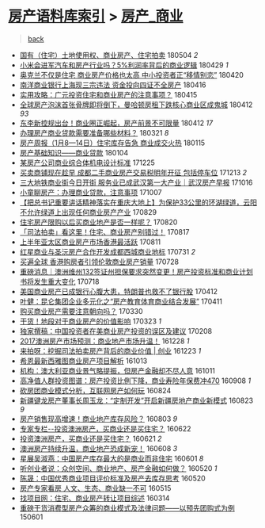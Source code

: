 [房产语料库索引](../../README.md)  > [房产_商业](房产_商业.md)
====
> [back](../README.md)

- [国有（住宅）土地使用权、商业房产、住宅拍卖](http://jkwz.applinzi.com/ittc/7099202122568696843.html#%E5%9B%BD%E6%9C%89%EF%BC%88%E4%BD%8F%E5%AE%85%EF%BC%89%E5%9C%9F%E5%9C%B0%E4%BD%BF%E7%94%A8%E6%9D%83%E3%80%81%E5%95%86%E4%B8%9A%E6%88%BF%E4%BA%A7%E3%80%81%E4%BD%8F%E5%AE%85%E6%8B%8D%E5%8D%96) 180504 *2* 
- [小米会进军汽车和房产行业吗？5%利润率背后的商业逻辑](http://jkwz.applinzi.com/ittc/7097447751405274129.html#%E5%B0%8F%E7%B1%B3%E4%BC%9A%E8%BF%9B%E5%86%9B%E6%B1%BD%E8%BD%A6%E5%92%8C%E6%88%BF%E4%BA%A7%E8%A1%8C%E4%B8%9A%E5%90%97%EF%BC%9F5%25%E5%88%A9%E6%B6%A6%E7%8E%87%E8%83%8C%E5%90%8E%E7%9A%84%E5%95%86%E4%B8%9A%E9%80%BB%E8%BE%91) 180429 *1* 
- [奥克兰不仅是住宅 商业房产价格也太高 中小投资者正“移情别恋”](http://jkwz.applinzi.com/ittc/7093982704599303184.html#%E5%A5%A5%E5%85%8B%E5%85%B0%E4%B8%8D%E4%BB%85%E6%98%AF%E4%BD%8F%E5%AE%85+%E5%95%86%E4%B8%9A%E6%88%BF%E4%BA%A7%E4%BB%B7%E6%A0%BC%E4%B9%9F%E5%A4%AA%E9%AB%98+%E4%B8%AD%E5%B0%8F%E6%8A%95%E8%B5%84%E8%80%85%E6%AD%A3%E2%80%9C%E7%A7%BB%E6%83%85%E5%88%AB%E6%81%8B%E2%80%9D) 180420  
- [南洋商业银行上海现三宗违法 资金投向四证不全房产](http://jkwz.applinzi.com/ittc/7092665238031959056.html#%E5%8D%97%E6%B4%8B%E5%95%86%E4%B8%9A%E9%93%B6%E8%A1%8C%E4%B8%8A%E6%B5%B7%E7%8E%B0%E4%B8%89%E5%AE%97%E8%BF%9D%E6%B3%95+%E8%B5%84%E9%87%91%E6%8A%95%E5%90%91%E5%9B%9B%E8%AF%81%E4%B8%8D%E5%85%A8%E6%88%BF%E4%BA%A7) 180416  
- [实用攻略：广元投资住宅和商业房产的注意事项？](http://jkwz.applinzi.com/ittc/7092223097711363083.html#%E5%AE%9E%E7%94%A8%E6%94%BB%E7%95%A5%EF%BC%9A%E5%B9%BF%E5%85%83%E6%8A%95%E8%B5%84%E4%BD%8F%E5%AE%85%E5%92%8C%E5%95%86%E4%B8%9A%E6%88%BF%E4%BA%A7%E7%9A%84%E6%B3%A8%E6%84%8F%E4%BA%8B%E9%A1%B9%EF%BC%9F) 180415  
- [全球房产泡沫首张骨牌即将倒下，曼哈顿房租下跌核心商业区成鬼城](http://jkwz.applinzi.com/ittc/7091171215744189450.html#%E5%85%A8%E7%90%83%E6%88%BF%E4%BA%A7%E6%B3%A1%E6%B2%AB%E9%A6%96%E5%BC%A0%E9%AA%A8%E7%89%8C%E5%8D%B3%E5%B0%86%E5%80%92%E4%B8%8B%EF%BC%8C%E6%9B%BC%E5%93%88%E9%A1%BF%E6%88%BF%E7%A7%9F%E4%B8%8B%E8%B7%8C%E6%A0%B8%E5%BF%83%E5%95%86%E4%B8%9A%E5%8C%BA%E6%88%90%E9%AC%BC%E5%9F%8E) 180412 *93* 
- [东李新控规出台！商业圈正崛起，房产前景不可限量](http://jkwz.applinzi.com/ittc/7091029712556262406.html#%E4%B8%9C%E6%9D%8E%E6%96%B0%E6%8E%A7%E8%A7%84%E5%87%BA%E5%8F%B0%EF%BC%81%E5%95%86%E4%B8%9A%E5%9C%88%E6%AD%A3%E5%B4%9B%E8%B5%B7%EF%BC%8C%E6%88%BF%E4%BA%A7%E5%89%8D%E6%99%AF%E4%B8%8D%E5%8F%AF%E9%99%90%E9%87%8F) 180412 *17* 
- [办理房产商业贷款需要准备哪些材料？](http://jkwz.applinzi.com/ittc/7082544323654845451.html#%E5%8A%9E%E7%90%86%E6%88%BF%E4%BA%A7%E5%95%86%E4%B8%9A%E8%B4%B7%E6%AC%BE%E9%9C%80%E8%A6%81%E5%87%86%E5%A4%87%E5%93%AA%E4%BA%9B%E6%9D%90%E6%96%99%EF%BC%9F) 180321 *8* 
- [房产周报（1月8—14日）住宅库存告急 商业成交火热](http://jkwz.applinzi.com/ittc/7058747986320819207.html#%E6%88%BF%E4%BA%A7%E5%91%A8%E6%8A%A5%EF%BC%881%E6%9C%888%E2%80%9414%E6%97%A5%EF%BC%89%E4%BD%8F%E5%AE%85%E5%BA%93%E5%AD%98%E5%91%8A%E6%80%A5+%E5%95%86%E4%B8%9A%E6%88%90%E4%BA%A4%E7%81%AB%E7%83%AD) 180115  
- [房产基础知识——商业贷款](http://jkwz.applinzi.com/ittc/7052187087258780689.html#%E6%88%BF%E4%BA%A7%E5%9F%BA%E7%A1%80%E7%9F%A5%E8%AF%86%E2%80%94%E2%80%94%E5%95%86%E4%B8%9A%E8%B4%B7%E6%AC%BE) 180104  
- [某房产公司商业综合体机电设计标准](http://jkwz.applinzi.com/ittc/7050950227647792144.html#%E6%9F%90%E6%88%BF%E4%BA%A7%E5%85%AC%E5%8F%B8%E5%95%86%E4%B8%9A%E7%BB%BC%E5%90%88%E4%BD%93%E6%9C%BA%E7%94%B5%E8%AE%BE%E8%AE%A1%E6%A0%87%E5%87%86) 171225  
- [买卖商铺现在趁早 成都二手商业房产交易税明年开征 包括停车位](http://jkwz.applinzi.com/ittc/7046597807044035601.html#%E4%B9%B0%E5%8D%96%E5%95%86%E9%93%BA%E7%8E%B0%E5%9C%A8%E8%B6%81%E6%97%A9+%E6%88%90%E9%83%BD%E4%BA%8C%E6%89%8B%E5%95%86%E4%B8%9A%E6%88%BF%E4%BA%A7%E4%BA%A4%E6%98%93%E7%A8%8E%E6%98%8E%E5%B9%B4%E5%BC%80%E5%BE%81+%E5%8C%85%E6%8B%AC%E5%81%9C%E8%BD%A6%E4%BD%8D) 171213 *2* 
- [三大地铁商业街今日开街 服务业已成武汉第一大产业｜武汉房产早报](http://jkwz.applinzi.com/ittc/7024952549445207057.html#%E4%B8%89%E5%A4%A7%E5%9C%B0%E9%93%81%E5%95%86%E4%B8%9A%E8%A1%97%E4%BB%8A%E6%97%A5%E5%BC%80%E8%A1%97+%E6%9C%8D%E5%8A%A1%E4%B8%9A%E5%B7%B2%E6%88%90%E6%AD%A6%E6%B1%89%E7%AC%AC%E4%B8%80%E5%A4%A7%E4%BA%A7%E4%B8%9A%EF%BD%9C%E6%AD%A6%E6%B1%89%E6%88%BF%E4%BA%A7%E6%97%A9%E6%8A%A5) 171016  
- [小童聊房产：办理商业贷款，注意事项](http://jkwz.applinzi.com/ittc/7021607101628154896.html#%E5%B0%8F%E7%AB%A5%E8%81%8A%E6%88%BF%E4%BA%A7%EF%BC%9A%E5%8A%9E%E7%90%86%E5%95%86%E4%B8%9A%E8%B4%B7%E6%AC%BE%EF%BC%8C%E6%B3%A8%E6%84%8F%E4%BA%8B%E9%A1%B9) 171007  
- [【把总书记重要讲话精神落实在重庆大地上】为保护33公里的环湖绿道，云阳不允许绿道上出现任何商业房产产业](http://jkwz.applinzi.com/ittc/7007151870517445649.html#%E3%80%90%E6%8A%8A%E6%80%BB%E4%B9%A6%E8%AE%B0%E9%87%8D%E8%A6%81%E8%AE%B2%E8%AF%9D%E7%B2%BE%E7%A5%9E%E8%90%BD%E5%AE%9E%E5%9C%A8%E9%87%8D%E5%BA%86%E5%A4%A7%E5%9C%B0%E4%B8%8A%E3%80%91%E4%B8%BA%E4%BF%9D%E6%8A%A433%E5%85%AC%E9%87%8C%E7%9A%84%E7%8E%AF%E6%B9%96%E7%BB%BF%E9%81%93%EF%BC%8C%E4%BA%91%E9%98%B3%E4%B8%8D%E5%85%81%E8%AE%B8%E7%BB%BF%E9%81%93%E4%B8%8A%E5%87%BA%E7%8E%B0%E4%BB%BB%E4%BD%95%E5%95%86%E4%B8%9A%E6%88%BF%E4%BA%A7%E4%BA%A7%E4%B8%9A) 170829  
- [住宅房产限购以后买商业地产是否一样呢？](http://jkwz.applinzi.com/ittc/7003832455960986641.html#%E4%BD%8F%E5%AE%85%E6%88%BF%E4%BA%A7%E9%99%90%E8%B4%AD%E4%BB%A5%E5%90%8E%E4%B9%B0%E5%95%86%E4%B8%9A%E5%9C%B0%E4%BA%A7%E6%98%AF%E5%90%A6%E4%B8%80%E6%A0%B7%E5%91%A2%EF%BC%9F) 170820  
- [「司法拍卖」看这里！住宅、商业房产别错过！](http://jkwz.applinzi.com/ittc/7002831565829440529.html#%E3%80%8C%E5%8F%B8%E6%B3%95%E6%8B%8D%E5%8D%96%E3%80%8D%E7%9C%8B%E8%BF%99%E9%87%8C%EF%BC%81%E4%BD%8F%E5%AE%85%E3%80%81%E5%95%86%E4%B8%9A%E6%88%BF%E4%BA%A7%E5%88%AB%E9%94%99%E8%BF%87%EF%BC%81) 170817  
- [上半年亚太区商业房产市场香港最活跃](http://jkwz.applinzi.com/ittc/7000487705329550352.html#%E4%B8%8A%E5%8D%8A%E5%B9%B4%E4%BA%9A%E5%A4%AA%E5%8C%BA%E5%95%86%E4%B8%9A%E6%88%BF%E4%BA%A7%E5%B8%82%E5%9C%BA%E9%A6%99%E6%B8%AF%E6%9C%80%E6%B4%BB%E8%B7%83) 170811  
- [红星商业与圣沅房产合作开发成都西城商业地标](http://jkwz.applinzi.com/ittc/6996582621600285713.html#%E7%BA%A2%E6%98%9F%E5%95%86%E4%B8%9A%E4%B8%8E%E5%9C%A3%E6%B2%85%E6%88%BF%E4%BA%A7%E5%90%88%E4%BD%9C%E5%BC%80%E5%8F%91%E6%88%90%E9%83%BD%E8%A5%BF%E5%9F%8E%E5%95%86%E4%B8%9A%E5%9C%B0%E6%A0%87) 170731 *2* 
- [买遍全球 香港购房者引领伦敦商业房产销量](http://jkwz.applinzi.com/ittc/6995377173505246224.html#%E4%B9%B0%E9%81%8D%E5%85%A8%E7%90%83+%E9%A6%99%E6%B8%AF%E8%B4%AD%E6%88%BF%E8%80%85%E5%BC%95%E9%A2%86%E4%BC%A6%E6%95%A6%E5%95%86%E4%B8%9A%E6%88%BF%E4%BA%A7%E9%94%80%E9%87%8F) 170728  
- [重磅消息｜澳洲维州132签证州担保要求突然变更！房产投资标准和商业计划书将发生重大变化](http://jkwz.applinzi.com/ittc/6991589137323656209.html#%E9%87%8D%E7%A3%85%E6%B6%88%E6%81%AF%EF%BD%9C%E6%BE%B3%E6%B4%B2%E7%BB%B4%E5%B7%9E132%E7%AD%BE%E8%AF%81%E5%B7%9E%E6%8B%85%E4%BF%9D%E8%A6%81%E6%B1%82%E7%AA%81%E7%84%B6%E5%8F%98%E6%9B%B4%EF%BC%81%E6%88%BF%E4%BA%A7%E6%8A%95%E8%B5%84%E6%A0%87%E5%87%86%E5%92%8C%E5%95%86%E4%B8%9A%E8%AE%A1%E5%88%92%E4%B9%A6%E5%B0%86%E5%8F%91%E7%94%9F%E9%87%8D%E5%A4%A7%E5%8F%98%E5%8C%96) 170718  
- [美国商业房产已成银行心腹大患，特朗普也救不了银行股](http://jkwz.applinzi.com/ittc/6955658230586934277.html#%E7%BE%8E%E5%9B%BD%E5%95%86%E4%B8%9A%E6%88%BF%E4%BA%A7%E5%B7%B2%E6%88%90%E9%93%B6%E8%A1%8C%E5%BF%83%E8%85%B9%E5%A4%A7%E6%82%A3%EF%BC%8C%E7%89%B9%E6%9C%97%E6%99%AE%E4%B9%9F%E6%95%91%E4%B8%8D%E4%BA%86%E9%93%B6%E8%A1%8C%E8%82%A1) 170412  
- [叶健：昆仑集团企业多元化之“房产教育体育商业结合发展”](http://jkwz.applinzi.com/ittc/6955326786975040517.html#%E5%8F%B6%E5%81%A5%EF%BC%9A%E6%98%86%E4%BB%91%E9%9B%86%E5%9B%A2%E4%BC%81%E4%B8%9A%E5%A4%9A%E5%85%83%E5%8C%96%E4%B9%8B%E2%80%9C%E6%88%BF%E4%BA%A7%E6%95%99%E8%82%B2%E4%BD%93%E8%82%B2%E5%95%86%E4%B8%9A%E7%BB%93%E5%90%88%E5%8F%91%E5%B1%95%E2%80%9D) 170411  
- [购买商业房产需要注意朝向吗？](http://jkwz.applinzi.com/ittc/6950897170445239300.html#%E8%B4%AD%E4%B9%B0%E5%95%86%E4%B8%9A%E6%88%BF%E4%BA%A7%E9%9C%80%E8%A6%81%E6%B3%A8%E6%84%8F%E6%9C%9D%E5%90%91%E5%90%97%EF%BC%9F) 170330  
- [干货！地段对于商业房产的价值影响](http://jkwz.applinzi.com/ittc/6948243636574749700.html#%E5%B9%B2%E8%B4%A7%EF%BC%81%E5%9C%B0%E6%AE%B5%E5%AF%B9%E4%BA%8E%E5%95%86%E4%B8%9A%E6%88%BF%E4%BA%A7%E7%9A%84%E4%BB%B7%E5%80%BC%E5%BD%B1%E5%93%8D) 170323 *1* 
- [独家撰稿：中国投资者在美商业房产投资的误区及建议](http://jkwz.applinzi.com/ittc/6932369250286306308.html#%E7%8B%AC%E5%AE%B6%E6%92%B0%E7%A8%BF%EF%BC%9A%E4%B8%AD%E5%9B%BD%E6%8A%95%E8%B5%84%E8%80%85%E5%9C%A8%E7%BE%8E%E5%95%86%E4%B8%9A%E6%88%BF%E4%BA%A7%E6%8A%95%E8%B5%84%E7%9A%84%E8%AF%AF%E5%8C%BA%E5%8F%8A%E5%BB%BA%E8%AE%AE) 170208  
- [2017澳洲房产市场预测：商业地产市场升温！](http://jkwz.applinzi.com/ittc/6916732113843127301.html#2017%E6%BE%B3%E6%B4%B2%E6%88%BF%E4%BA%A7%E5%B8%82%E5%9C%BA%E9%A2%84%E6%B5%8B%EF%BC%9A%E5%95%86%E4%B8%9A%E5%9C%B0%E4%BA%A7%E5%B8%82%E5%9C%BA%E5%8D%87%E6%B8%A9%EF%BC%81) 161228 *1* 
- [来拍呀：挖掘司法拍卖房产背后的商业价值 | 创业](http://jkwz.applinzi.com/ittc/6914815451405485060.html#%E6%9D%A5%E6%8B%8D%E5%91%80%EF%BC%9A%E6%8C%96%E6%8E%98%E5%8F%B8%E6%B3%95%E6%8B%8D%E5%8D%96%E6%88%BF%E4%BA%A7%E8%83%8C%E5%90%8E%E7%9A%84%E5%95%86%E4%B8%9A%E4%BB%B7%E5%80%BC+%7C+%E5%88%9B%E4%B8%9A) 161223 *1* 
- [希恩最新西雅图商业房产项目解析](http://jkwz.applinzi.com/ittc/6888437095328121861.html#%E5%B8%8C%E6%81%A9%E6%9C%80%E6%96%B0%E8%A5%BF%E9%9B%85%E5%9B%BE%E5%95%86%E4%B8%9A%E6%88%BF%E4%BA%A7%E9%A1%B9%E7%9B%AE%E8%A7%A3%E6%9E%90) 161013  
- [机构：澳大利亚商业景气略提振，但房产金融却不尽人意](http://jkwz.applinzi.com/ittc/6887764561867834372.html#%E6%9C%BA%E6%9E%84%EF%BC%9A%E6%BE%B3%E5%A4%A7%E5%88%A9%E4%BA%9A%E5%95%86%E4%B8%9A%E6%99%AF%E6%B0%94%E7%95%A5%E6%8F%90%E6%8C%AF%EF%BC%8C%E4%BD%86%E6%88%BF%E4%BA%A7%E9%87%91%E8%9E%8D%E5%8D%B4%E4%B8%8D%E5%B0%BD%E4%BA%BA%E6%84%8F) 161011  
- [高净值人群投资图谱：房产投资比例下降，商业寿险年保费冲470](http://jkwz.applinzi.com/ittc/6875460008304706565.html#%E9%AB%98%E5%87%80%E5%80%BC%E4%BA%BA%E7%BE%A4%E6%8A%95%E8%B5%84%E5%9B%BE%E8%B0%B1%EF%BC%9A%E6%88%BF%E4%BA%A7%E6%8A%95%E8%B5%84%E6%AF%94%E4%BE%8B%E4%B8%8B%E9%99%8D%EF%BC%8C%E5%95%86%E4%B8%9A%E5%AF%BF%E9%99%A9%E5%B9%B4%E4%BF%9D%E8%B4%B9%E5%86%B2470) 160908 *1* 
- [砍房团商业模式分析，互联网房产如何玩](http://jkwz.applinzi.com/ittc/6869924164907041797.html#%E7%A0%8D%E6%88%BF%E5%9B%A2%E5%95%86%E4%B8%9A%E6%A8%A1%E5%BC%8F%E5%88%86%E6%9E%90%EF%BC%8C%E4%BA%92%E8%81%94%E7%BD%91%E6%88%BF%E4%BA%A7%E5%A6%82%E4%BD%95%E7%8E%A9) 160824  
- [新疆键龙房产董事长周玉龙：“定制开发”开启新疆房地产商业新模式](http://jkwz.applinzi.com/ittc/6869596132610671620.html#%E6%96%B0%E7%96%86%E9%94%AE%E9%BE%99%E6%88%BF%E4%BA%A7%E8%91%A3%E4%BA%8B%E9%95%BF%E5%91%A8%E7%8E%89%E9%BE%99%EF%BC%9A%E2%80%9C%E5%AE%9A%E5%88%B6%E5%BC%80%E5%8F%91%E2%80%9D%E5%BC%80%E5%90%AF%E6%96%B0%E7%96%86%E6%88%BF%E5%9C%B0%E4%BA%A7%E5%95%86%E4%B8%9A%E6%96%B0%E6%A8%A1%E5%BC%8F) 160823 *9* 
- [房产销售现高增速！商业地产库存风险？](http://jkwz.applinzi.com/ittc/6862191958587606021.html#%E6%88%BF%E4%BA%A7%E9%94%80%E5%94%AE%E7%8E%B0%E9%AB%98%E5%A2%9E%E9%80%9F%EF%BC%81%E5%95%86%E4%B8%9A%E5%9C%B0%E4%BA%A7%E5%BA%93%E5%AD%98%E9%A3%8E%E9%99%A9%EF%BC%9F) 160803 *9* 
- [专家专栏--投资澳洲房产，买商业还是买住宅？](http://jkwz.applinzi.com/ittc/6846120701689594885.html#%E4%B8%93%E5%AE%B6%E4%B8%93%E6%A0%8F--%E6%8A%95%E8%B5%84%E6%BE%B3%E6%B4%B2%E6%88%BF%E4%BA%A7%EF%BC%8C%E4%B9%B0%E5%95%86%E4%B8%9A%E8%BF%98%E6%98%AF%E4%B9%B0%E4%BD%8F%E5%AE%85%EF%BC%9F) 160622  
- [投资澳洲房产，买商业还是买住宅？](http://jkwz.applinzi.com/ittc/6846102689976681477.html#%E6%8A%95%E8%B5%84%E6%BE%B3%E6%B4%B2%E6%88%BF%E4%BA%A7%EF%BC%8C%E4%B9%B0%E5%95%86%E4%B8%9A%E8%BF%98%E6%98%AF%E4%B9%B0%E4%BD%8F%E5%AE%85%EF%BC%9F) 160621 *2* 
- [澳洲房产持续升温，商业地产恐成新宠！](http://jkwz.applinzi.com/ittc/6841280991897060357.html#%E6%BE%B3%E6%B4%B2%E6%88%BF%E4%BA%A7%E6%8C%81%E7%BB%AD%E5%8D%87%E6%B8%A9%EF%BC%8C%E5%95%86%E4%B8%9A%E5%9C%B0%E4%BA%A7%E6%81%90%E6%88%90%E6%96%B0%E5%AE%A0%EF%BC%81) 160608 *3* 
- [星展吴淑燕：中国房产库存最大的是商业而非住宅](http://jkwz.applinzi.com/ittc/6838542467120759813.html#%E6%98%9F%E5%B1%95%E5%90%B4%E6%B7%91%E7%87%95%EF%BC%9A%E4%B8%AD%E5%9B%BD%E6%88%BF%E4%BA%A7%E5%BA%93%E5%AD%98%E6%9C%80%E5%A4%A7%E7%9A%84%E6%98%AF%E5%95%86%E4%B8%9A%E8%80%8C%E9%9D%9E%E4%BD%8F%E5%AE%85) 160601 *8* 
- [听创业者说：众创空间、商业地产、房产金融如何做？](http://jkwz.applinzi.com/ittc/6834271206324569093.html#%E5%90%AC%E5%88%9B%E4%B8%9A%E8%80%85%E8%AF%B4%EF%BC%9A%E4%BC%97%E5%88%9B%E7%A9%BA%E9%97%B4%E3%80%81%E5%95%86%E4%B8%9A%E5%9C%B0%E4%BA%A7%E3%80%81%E6%88%BF%E4%BA%A7%E9%87%91%E8%9E%8D%E5%A6%82%E4%BD%95%E5%81%9A%EF%BC%9F) 160520 *1* 
- [陈晟：中国优秀商业项目评价标准及房产去库存思考](http://jkwz.applinzi.com/ittc/6834222021562860548.html#%E9%99%88%E6%99%9F%EF%BC%9A%E4%B8%AD%E5%9B%BD%E4%BC%98%E7%A7%80%E5%95%86%E4%B8%9A%E9%A1%B9%E7%9B%AE%E8%AF%84%E4%BB%B7%E6%A0%87%E5%87%86%E5%8F%8A%E6%88%BF%E4%BA%A7%E5%8E%BB%E5%BA%93%E5%AD%98%E6%80%9D%E8%80%83) 160520  
- [房产专家看房 人文、生态、商业缺一不可](http://jkwz.applinzi.com/ittc/6832472232978547717.html#%E6%88%BF%E4%BA%A7%E4%B8%93%E5%AE%B6%E7%9C%8B%E6%88%BF+%E4%BA%BA%E6%96%87%E3%80%81%E7%94%9F%E6%80%81%E3%80%81%E5%95%86%E4%B8%9A%E7%BC%BA%E4%B8%80%E4%B8%8D%E5%8F%AF) 160515  
- [找项目网：住宅、商业房产转让项目综述](http://jkwz.applinzi.com/ittc/6809366212949574661.html#%E6%89%BE%E9%A1%B9%E7%9B%AE%E7%BD%91%EF%BC%9A%E4%BD%8F%E5%AE%85%E3%80%81%E5%95%86%E4%B8%9A%E6%88%BF%E4%BA%A7%E8%BD%AC%E8%AE%A9%E9%A1%B9%E7%9B%AE%E7%BB%BC%E8%BF%B0) 160314  
- [重磅干货消费型房产众筹的商业模式及法律问题——以预先团购式为例](http://jkwz.applinzi.com/ittc/547650611415768933.html#%E9%87%8D%E7%A3%85%E5%B9%B2%E8%B4%A7%E6%B6%88%E8%B4%B9%E5%9E%8B%E6%88%BF%E4%BA%A7%E4%BC%97%E7%AD%B9%E7%9A%84%E5%95%86%E4%B8%9A%E6%A8%A1%E5%BC%8F%E5%8F%8A%E6%B3%95%E5%BE%8B%E9%97%AE%E9%A2%98%E2%80%94%E2%80%94%E4%BB%A5%E9%A2%84%E5%85%88%E5%9B%A2%E8%B4%AD%E5%BC%8F%E4%B8%BA%E4%BE%8B) 150601  
